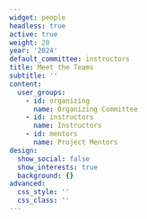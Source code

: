```yaml
---
widget: people
headless: true
active: true
weight: 20
year: '2024'
default_committee: instructors
title: Meet the Teams
subtitle: ''
content:
  user_groups:
    - id: organizing
      name: Organizing Committee
    - id: instructors
      name: Instructors
    - id: mentors
      name: Project Mentors
design:
  show_social: false
  show_interests: true
  background: {}
advanced:
  css_style: ''
  css_class: ''
---
```

